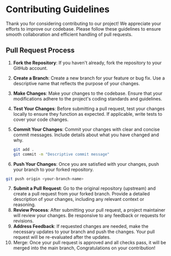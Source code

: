 # Contributing Guidelines

Thank you for considering contributing to our project! We appreciate your efforts to improve our codebase. Please follow these guidelines to ensure smooth collaboration and efficient handling of pull requests.

## Pull Request Process

1. **Fork the Repository**: If you haven't already, fork the repository to your GitHub account.

2. **Create a Branch**: Create a new branch for your feature or bug fix. Use a descriptive name that reflects the purpose of your changes.

3. **Make Changes**: Make your changes to the codebase. Ensure that your modifications adhere to the project's coding standards and guidelines.

4. **Test Your Changes**: Before submitting a pull request, test your changes locally to ensure they function as expected. If applicable, write tests to cover your code changes.

5. **Commit Your Changes**: Commit your changes with clear and concise commit messages. Include details about what you have changed and why.

   ```bash
   git add .
   git commit -m "Descriptive commit message"
   ```
6.  **Push Your Changes**: Once you are satisfied with your changes, push your branch to your forked repository.
   ```bash
   git push origin <your-branch-name>
   ```
7. **Submit a Pull Request**: Go to the original repository (upstream) and create a pull request from your forked branch. Provide a detailed description of your changes, including any relevant context or reasoning.
8. **Review Process**: After submitting your pull request, a project maintainer will review your changes. Be responsive to any feedback or requests for revisions.
9. **Address Feedback**: If requested changes are needed, make the necessary updates to your branch and push the changes. Your pull request will be re-evaluated after the updates.
10. Merge: Once your pull request is approved and all checks pass, it will be merged into the main branch, Congratulations on your contribution!